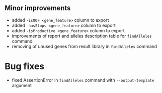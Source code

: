 ## Minor improvements

- added `-isOOF <gene_feature>` column to export
- added `-hasStops <gene_feature>` column to export
- added `-isProductive <gene_feature>` column to export
- improvements of report and alleles description table for `findAlleles` command
- removing of unused genes from result library in `findAlleles` command

# Bug fixes

- fixed AssertionError in `findAlleles` command with `--output-template` argument
